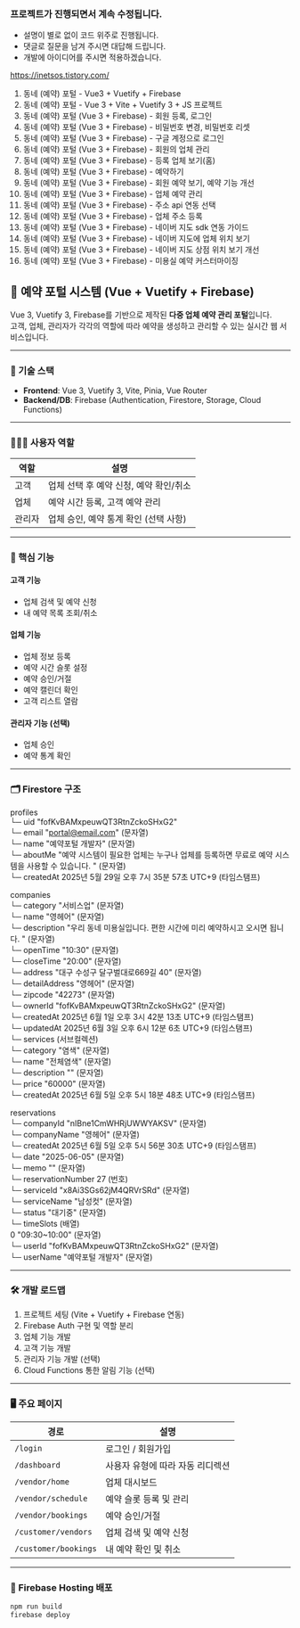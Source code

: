 ### 프로젝트가 진행되면서 계속 수정됩니다.

- 설명이 별로 없이 코드 위주로 진행됩니다.
- 댓글로 질문을 남겨 주시면 대답해 드립니다.
- 개발에 아이디어를 주시면 적용하겠습니다.

https://inetsos.tistory.com/

1. 동네 (예약) 포털 - Vue3 + Vuetify + Firebase
2. 동네 (예약) 포털 - Vue 3 + Vite + Vuetify 3 + JS 프로젝트
3. 동네 (예약) 포털 (Vue 3 + Firebase) - 회원 등록, 로그인
4. 동네 (예약) 포털 (Vue 3 + Firebase) - 비밀번호 변경, 비밀번호 리셋
5. 동네 (예약) 포털 (Vue 3 + Firebase) - 구글 계정으로 로그인
6. 동네 (예약) 포털 (Vue 3 + Firebase) - 회원의 업체 관리
7. 동네 (예약) 포털 (Vue 3 + Firebase) - 등록 업체 보기(홈)
8. 동네 (예약) 포털 (Vue 3 + Firebase) - 예약하기
9. 동네 (예약) 포털 (Vue 3 + Firebase) - 회원 예약 보기, 예약 기능 개선
10. 동네 (예약) 포털 (Vue 3 + Firebase) - 업체 예약 관리
11. 동네 (예약) 포털 (Vue 3 + Firebase) - 주소 api 연동 선택
12. 동네 (예약) 포털 (Vue 3 + Firebase) - 업체 주소 등록
13. 동네 (예약) 포털 (Vue 3 + Firebase) - 네이버 지도 sdk 연동 가이드
14. 동네 (예약) 포털 (Vue 3 + Firebase) - 네이버 지도에 업체 위치 보기
15. 동네 (예약) 포털 (Vue 3 + Firebase) - 네이버 지도 상점 위치 보기 개선
16. 동네 (예약) 포털 (Vue 3 + Firebase) - 미용실 예약 커스터마이징


## 🔗 예약 포털 시스템 (Vue + Vuetify + Firebase)

Vue 3, Vuetify 3, Firebase를 기반으로 제작된 **다중 업체 예약 관리 포털**입니다.  
고객, 업체, 관리자가 각각의 역할에 따라 예약을 생성하고 관리할 수 있는 실시간 웹 서비스입니다.

---

### 🧰 기술 스택

- **Frontend**: Vue 3, Vuetify 3, Vite, Pinia, Vue Router  
- **Backend/DB**: Firebase (Authentication, Firestore, Storage, Cloud Functions)

---

### 🧑‍🤝‍🧑 사용자 역할

| 역할     | 설명 |
|----------|------|
| 고객     | 업체 선택 후 예약 신청, 예약 확인/취소 |
| 업체     | 예약 시간 등록, 고객 예약 관리 |
| 관리자   | 업체 승인, 예약 통계 확인 (선택 사항) |

---

### 📌 핵심 기능

#### 고객 기능
- 업체 검색 및 예약 신청
- 내 예약 목록 조회/취소

#### 업체 기능
- 업체 정보 등록
- 예약 시간 슬롯 설정
- 예약 승인/거절
- 예약 캘린더 확인
- 고객 리스트 열람

#### 관리자 기능 (선택)
- 업체 승인
- 예약 통계 확인

---

### 🗂️ Firestore 구조

profiles  
└─ uid "fofKvBAMxpeuwQT3RtnZckoSHxG2"   
└─ email "portal@email.com" (문자열)   
└─ name "예약포털 개발자" (문자열)   
└─ aboutMe "예약 시스템이 필요한 업체는 누구나 업체를 등록하면 무료로 예약 시스템을 사용할 수 있습니다. " (문자열)    
└─ createdAt 2025년 5월 29일 오후 7시 35분 57초 UTC+9 (타임스탬프)    
    
companies  
└─ category "서비스업" (문자열)  
└─ name "영헤어" (문자열)  
└─ description "우리 동네 미용실입니다. 편한 시간에 미리 예약하시고 오시면 됩니다. " (문자열)  
└─ openTime "10:30" (문자열)  
└─ closeTime "20:00" (문자열)  
└─ address "대구 수성구 달구벌대로669길 40" (문자열)  
└─ detailAddress "영헤어" (문자열)  
└─ zipcode "42273" (문자열)  
└─ ownerId "fofKvBAMxpeuwQT3RtnZckoSHxG2" (문자열)  
└─ createdAt 2025년 6월 1일 오후 3시 42분 13초 UTC+9 (타임스탬프)  
└─ updatedAt 2025년 6월 3일 오후 6시 12분 6초 UTC+9 (타임스탬프)  
└─ services (서브컬렉션)  
   └─ category "염색" (문자열)  
   └─ name "전체염색" (문자열)  
   └─ description "" (문자열)  
   └─ price "60000" (문자열)  
   └─ createdAt 2025년 6월 5일 오후 5시 18분 48초 UTC+9 (타임스탬프)  
   
reservations  
└─ companyId "nIBne1CmWHRjUWWYAKSV" (문자열)  
└─ companyName "영헤어" (문자열)  
└─ createdAt 2025년 6월 5일 오후 5시 56분 30초 UTC+9 (타임스탬프)  
└─ date "2025-06-05" (문자열)  
└─ memo "" (문자열)  
└─ reservationNumber 27 (번호)  
└─ serviceId "x8Ai3SGs62jM4QRVrSRd" (문자열)  
└─ serviceName "남성컷" (문자열)  
└─ status "대기중" (문자열)  
└─ timeSlots (배열)  
   0 "09:30~10:00" (문자열)  
└─ userId "fofKvBAMxpeuwQT3RtnZckoSHxG2" (문자열)  
└─ userName "예약포털 개발자" (문자열)  

---

### 🛠️ 개발 로드맵

1. 프로젝트 세팅 (Vite + Vuetify + Firebase 연동)
2. Firebase Auth 구현 및 역할 분리
3. 업체 기능 개발
4. 고객 기능 개발
5. 관리자 기능 개발 (선택)
6. Cloud Functions 통한 알림 기능 (선택)

---

### 🖥️ 주요 페이지

| 경로 | 설명 |
|------|------|
| `/login` | 로그인 / 회원가입 |
| `/dashboard` | 사용자 유형에 따라 자동 리디렉션 |
| `/vendor/home` | 업체 대시보드 |
| `/vendor/schedule` | 예약 슬롯 등록 및 관리 |
| `/vendor/bookings` | 예약 승인/거절 |
| `/customer/vendors` | 업체 검색 및 예약 신청 |
| `/customer/bookings` | 내 예약 확인 및 취소 |

---

### 🔧 Firebase Hosting 배포

```bash
npm run build
firebase deploy
